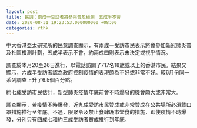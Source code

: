```yaml
---
layout: post
title: 民調：兩成一受訪者將參與普及檢測　五成半不會
date: 2020-08-31 19:23:53.000000000 +08:00
categories: rthk
---
```


中大香港亞太研究所的民意調查顯示，有兩成一受訪市民表示將會參加新冠肺炎普及社區檢測計劃，五成半表示不會，約兩成四則表示未決定或視乎情況。

調查於本月20至26日進行，以電話訪問了717名18歲或以上的香港市民。結果又顯示，六成半受訪者認為政府控制疫情的表現頗為不好或非常不好。較6月份同一系列調查上升了6.5個百分點。

約七成受訪市民估計，新型肺炎疫情年底前會不時爆發的機會頗大或非常大。

調查顯示，若疫情不時爆發，近九成受訪市民贊成或非常贊成在公共場所必須戴口罩措施推行至年底。不過，限聚令及禁止食肆晚市堂食的措施，即使疫情不時爆發，分別只有四成七和約三成受訪者贊成推行到年底。
